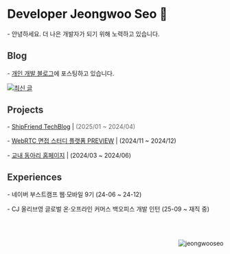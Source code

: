 <h1>Developer Jeongwoo Seo 🌿</h1>

\- 안녕하세요. 더 나은 개발자가 되기 위해 노력하고 있습니다.

<h2 style="color: #333333;">Blog  <img align="center" width="6px" alt="깃캣" src="https://github.githubassets.com/images/mona-loading-dark.gif"/></h2>

\- [개인 개발 블로그](https://shipfriend.vercel.app)에 포스팅하고 있습니다.
<br/>

[![최신 글](https://shipfriend.vercel.app/api/posts/recent)](https://shipfriend.vercel.app/api/redirect/recent)
 
<h2 style="color: #333333;">Projects</h2>

\- [ShipFriend TechBlog](https://github.com/ShipFriend0516/TechBlog) | <span style="color: #666666;">(2025/01 ~ 2024/04)</span>

\- [WebRTC 면접 스터디 플랫폼 PREVIEW](https://github.com/boostcampwm-2024/web27-Preview) | (2024/11 ~ 2024/12)

\- [교내 동아리 홈페이지](https://github.com/ShipFriend0516/Primitive) | (2024/03 ~ 2024/06)


 
<h2 style="color: #333333;">Experiences</h2>

\- 네이버 부스트캠프 웹·모바일 9기 (24-06 ~ 24-12)

\- CJ 올리브영 글로벌 온·오프라인 커머스 백오피스 개발 인턴 (25-09 ~ 재직 중)
</div>
<br/>
<br/>
<p align="right"> <img src="https://komarev.com/ghpvc/?username=jeongwooseo&label=Profile%20views&color=cbece4&style=flat" alt="jeongwooseo" /> </p>
